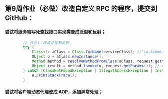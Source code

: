 ## 第9周作业（必做）改造自定义 RPC 的程序，提交到 GitHub：
#### 尝试将服务端写死查找接口实现类变成泛型和反射；
```java
        // 作业1：改成泛型和反射
        try {
            Class<?> aClass = Class.forName(serviceClass); //"io.kimmking.rpcfx.demo.api.UserService"
            Object o = aClass.newInstance();
            Method method = resolveMethodFromClass(aClass, request.getMethod());
            Object result = method.invoke(o, request.getParams()); // dubbo, fastjson,
        } catch (ClassNotFoundException | IllegalAccessException | InstantiationException | InvocationTargetException e) {
            e.printStackTrace();
        }
```
#### 尝试将客户端动态代理改成 AOP，添加异常处理；
